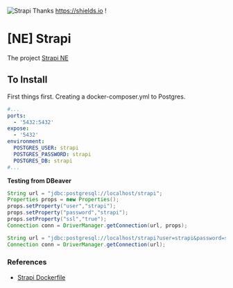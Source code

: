 ![[Strapi](https://img.shields.io/badge/Strapi-Node.js%20Headless%20CMS-blue)](https://strapi.io)
Thanks https://shields.io !

# [NE] Strapi

The project [Strapi NE](https://github.com/itanlam/ne/projects/1)

## To Install

First things first. Creating a docker-composer.yml to Postgres.

```yml
#...
ports:
  - '5432:5432'
expose:
  - '5432'
environment:
  POSTGRES_USER: strapi
  POSTGRES_PASSWORD: strapi
  POSTGRES_DB: strapi
#...
```

**Testing from DBeaver**

```Java
String url = "jdbc:postgresql://localhost/strapi";
Properties props = new Properties();
props.setProperty("user","strapi");
props.setProperty("password","strapi");
props.setProperty("ssl","true");
Connection conn = DriverManager.getConnection(url, props);

String url = "jdbc:postgresql://localhost/strapi?user=strapi&password=strapi&ssl=true";
Connection conn = DriverManager.getConnection(url);
```

### References

- [Strapi Dockerfile](https://github.com/strapi/strapi-docker)
